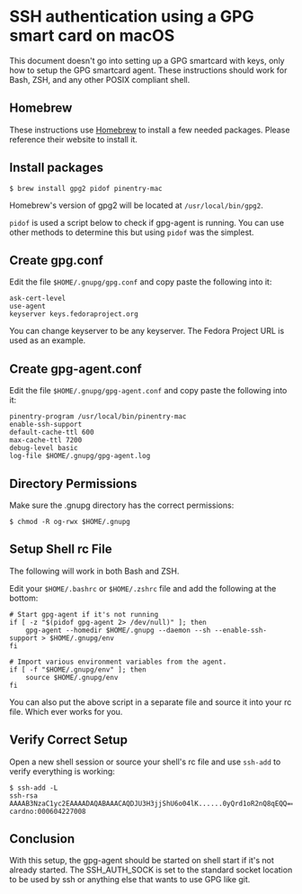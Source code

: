 SSH authentication using a GPG smart card on macOS
==================================================

This document doesn\'t go into setting up a GPG smartcard with keys,
only how to setup the GPG smartcard agent. These instructions should
work for Bash, ZSH, and any other POSIX compliant shell.

Homebrew
--------

These instructions use [Homebrew](https://brew.sh/) to install a few
needed packages. Please reference their website to install it.

Install packages
----------------

    $ brew install gpg2 pidof pinentry-mac

Homebrew\'s version of gpg2 will be located at `/usr/local/bin/gpg2`.

`pidof` is used a script below to check if gpg-agent is running. You can
use other methods to determine this but using `pidof` was the simplest.

Create gpg.conf
---------------

Edit the file `$HOME/.gnupg/gpg.conf` and copy paste the following into
it:

    ask-cert-level
    use-agent
    keyserver keys.fedoraproject.org

You can change keyserver to be any keyserver. The Fedora Project URL is
used as an example.

Create gpg-agent.conf
---------------------

Edit the file `$HOME/.gnupg/gpg-agent.conf` and copy paste the following
into it:

    pinentry-program /usr/local/bin/pinentry-mac
    enable-ssh-support
    default-cache-ttl 600
    max-cache-ttl 7200
    debug-level basic
    log-file $HOME/.gnupg/gpg-agent.log

Directory Permissions
---------------------

Make sure the .gnupg directory has the correct permissions:

    $ chmod -R og-rwx $HOME/.gnupg

Setup Shell rc File
-------------------

The following will work in both Bash and ZSH.

Edit your `$HOME/.bashrc` or `$HOME/.zshrc` file and add the following
at the bottom:

    # Start gpg-agent if it's not running
    if [ -z "$(pidof gpg-agent 2> /dev/null)" ]; then
        gpg-agent --homedir $HOME/.gnupg --daemon --sh --enable-ssh-support > $HOME/.gnupg/env
    fi

    # Import various environment variables from the agent.
    if [ -f "$HOME/.gnupg/env" ]; then
        source $HOME/.gnupg/env
    fi

You can also put the above script in a separate file and source it into
your rc file. Which ever works for you.

Verify Correct Setup
--------------------

Open a new shell session or source your shell\'s rc file and use
`ssh-add` to verify everything is working:

    $ ssh-add -L
    ssh-rsa AAAAB3NzaC1yc2EAAAADAQABAAACAQDJU3H3jjShU6o04lK......0yQrd1oR2nQ8qEQQ== cardno:000604227008

Conclusion
----------

With this setup, the gpg-agent should be started on shell start if it\'s
not already started. The SSH\_AUTH\_SOCK is set to the standard socket
location to be used by ssh or anything else that wants to use GPG like
git.
